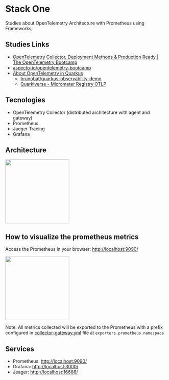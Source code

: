 # Stack One

Studies about OpenTelemetry Architecture with Prometheus using Frameworks;

## Studies Links

- [OpenTelemetry Collector, Deployment Methods & Production Ready | The OpenTelemetry Bootcamp](https://www.youtube.com/watch?v=L_gjG4BjvSE)
- [aspecto-io/opentelemetry-bootcamp](https://github.com/aspecto-io/opentelemetry-bootcamp)
- [About OpenTelemetry in Quarkus](https://quarkus.io/guides/opentelemetry)
    - [brunobat/quarkus-observability-demo](https://github.com/brunobat/quarkus-observability-demo)
    - [Quarkiverse - Micrometer Registry OTLP](https://quarkiverse.github.io/quarkiverse-docs/quarkus-micrometer-registry/dev/micrometer-registry-otlp.html)


## Tecnologies

- OpenTelemetry Collector (distributed architecture with agent and gateway)
- Prometheus
- Jaeger Tracing
- Grafana

## Architecture

<image src=./docs/project_one.png height=200>

## How to visualize the prometheus metrics

Access the Prometheus in your browser: [http://localhost:9090/](http://localhost:9090/)

<image src=./docs/prometheus.png height=200>

Note: All metrics collected will be exported to the Prometheus with a prefix configured in [collector-gateway.yml](config/collector-gateway.yml) file at `exporters.prometheus.namespace`

## Services

- Prometheus: [http://localhost:9090/](http://localhost:9090/)
- Grafana: [http://localhost:3000/](http://localhost:3000/)
- Jeager: [http://localhost:16686/](http://localhost:16686/)
